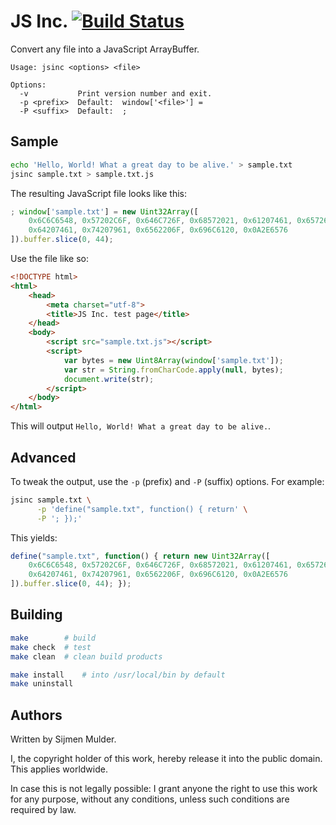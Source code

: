 JS Inc. [![Build Status](https://travis-ci.org/sjmulder/jsinc.svg?branch=master)](https://travis-ci.org/sjmulder/jsinc)
=======

Convert any file into a JavaScript ArrayBuffer.

```
Usage: jsinc <options> <file>

Options:
  -v           Print version number and exit.
  -p <prefix>  Default:  window['<file>'] =
  -P <suffix>  Default:  ;
```


Sample
------

```bash
echo 'Hello, World! What a great day to be alive.' > sample.txt
jsinc sample.txt > sample.txt.js
```

The resulting JavaScript file looks like this:

```javascript
; window['sample.txt'] = new Uint32Array([
    0x6C6C6548, 0x57202C6F, 0x646C726F, 0x68572021, 0x61207461, 0x65726720,
    0x64207461, 0x74207961, 0x6562206F, 0x696C6120, 0x0A2E6576
]).buffer.slice(0, 44);
```

Use the file like so:

```html
<!DOCTYPE html>
<html>
    <head>
        <meta charset="utf-8">
        <title>JS Inc. test page</title>
    </head> 
    <body>
        <script src="sample.txt.js"></script>
        <script>
            var bytes = new Uint8Array(window['sample.txt']);
            var str = String.fromCharCode.apply(null, bytes);
            document.write(str);
        </script>
    </body>
</html>
```

This will output `Hello, World! What a great day to be alive.`.


Advanced
--------

To tweak the output, use the `-p` (prefix) and `-P` (suffix) options. For
example:

```bash
jsinc sample.txt \
      -p 'define("sample.txt", function() { return' \
      -P '; });'
```

This yields:

```javascript
define("sample.txt", function() { return new Uint32Array([
    0x6C6C6548, 0x57202C6F, 0x646C726F, 0x68572021, 0x61207461, 0x65726720,
    0x64207461, 0x74207961, 0x6562206F, 0x696C6120, 0x0A2E6576
]).buffer.slice(0, 44); });
```


Building
--------

```bash
make        # build
make check  # test
make clean  # clean build products

make install    # into /usr/local/bin by default
make uninstall
```


Authors
-------

Written by Sijmen Mulder.

I, the copyright holder of this work, hereby release it into the public
domain. This applies worldwide.

In case this is not legally possible: I grant anyone the right to use this
work for any purpose, without any conditions, unless such conditions are
required by law.

